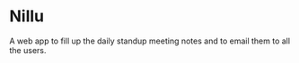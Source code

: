 # Nillu

A web app to fill up the daily standup meeting notes 
and to email them to all the users. 
